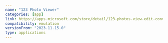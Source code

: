 ```yaml
---
name: "123 Photo Viewer"
categories: [app]
link: https://apps.microsoft.com/store/detail/123-photos-view-edit-convert/9WZDNCRDXFXG?hl=en-us&gl=us&rtc=1
compatibility: emulation
versionFrom: "2023.11.15.0"
type: applications
---
```


